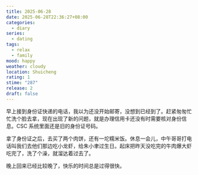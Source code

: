 ```yaml
---
title: 2025-06-28
date: 2025-06-28T22:36:27+08:00
categories:
  - diary
series:
  - dating
tags:
  - relax
  - family
mood: happy
weather: cloudy
location: Shuicheng
rating: 1
stime: "287"
release: 2
draft: false
---
```

早上接到身份证快递的电话，我以为还没开始邮寄，没想到已经到了。赶紧匆匆忙忙洗个脸去拿，现在出现了新的问题，就是办理信用卡还没有时需要核对身份信息。CSC 系统里面还是旧的身份证号码。

拿了身份证之后，去买了两个肉饼，还有一坨糯米饭。休息一会儿，中午哥哥打电话叫我们去他们那边吃小龙虾，给朱小聿过生日。起床把昨天没吃完的牛肉爆大虾吃完了，洗了个澡，就溜达着过去了。

晚上回来已经比较晚了，快乐的时间总是过得很快。